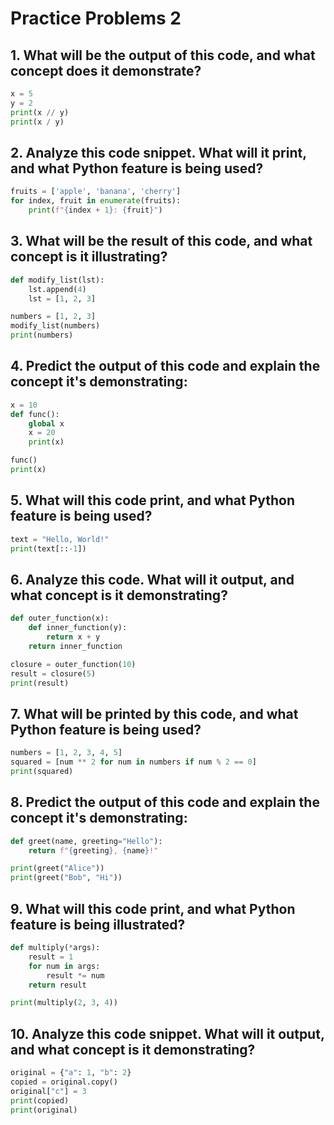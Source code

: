# Practice Problems 2

## 1.  What will be the output of this code, and what concept does it demonstrate?

```python
x = 5
y = 2
print(x // y)
print(x / y)
```

## 2.  Analyze this code snippet. What will it print, and what Python feature is being used?

```python
fruits = ['apple', 'banana', 'cherry']
for index, fruit in enumerate(fruits):
    print(f"{index + 1}: {fruit}")
```

## 3.  What will be the result of this code, and what concept is it illustrating?

```python
def modify_list(lst):
    lst.append(4)
    lst = [1, 2, 3]

numbers = [1, 2, 3]
modify_list(numbers)
print(numbers)
```

## 4.  Predict the output of this code and explain the concept it's demonstrating:

```python
x = 10
def func():
    global x
    x = 20
    print(x)

func()
print(x)
```

## 5.  What will this code print, and what Python feature is being used?

```python
text = "Hello, World!"
print(text[::-1])
```

## 6.  Analyze this code. What will it output, and what concept is it demonstrating?

```python
def outer_function(x):
    def inner_function(y):
        return x + y
    return inner_function

closure = outer_function(10)
result = closure(5)
print(result)
```

## 7.  What will be printed by this code, and what Python feature is being used?

```python
numbers = [1, 2, 3, 4, 5]
squared = [num ** 2 for num in numbers if num % 2 == 0]
print(squared)
```

## 8.  Predict the output of this code and explain the concept it's demonstrating:

```python
def greet(name, greeting="Hello"):
    return f"{greeting}, {name}!"

print(greet("Alice"))
print(greet("Bob", "Hi"))
```


## 9.  What will this code print, and what Python feature is being illustrated?

```python
def multiply(*args):
    result = 1
    for num in args:
        result *= num
    return result

print(multiply(2, 3, 4))
```

## 10. Analyze this code snippet. What will it output, and what concept is it demonstrating?

```python
original = {"a": 1, "b": 2}
copied = original.copy()
original["c"] = 3
print(copied)
print(original)
```
